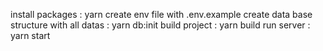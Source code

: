 install packages : yarn
create env file with .env.example
create data base structure with all datas : yarn db:init
build project : yarn build
run server : yarn start
